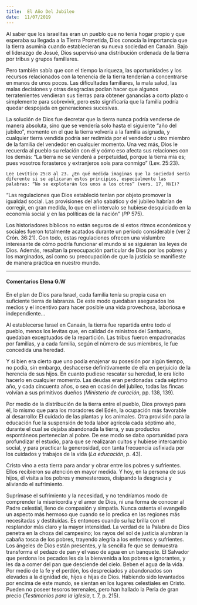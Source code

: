 ```yaml
---
title:  El Año Del Jubileo
date:  11/07/2019
---
```


Al saber que los israelitas eran un pueblo que no tenía hogar propio y que esperaba su llegada a la Tierra Prometida, Dios conocía la importancia que la tierra asumiría cuando establecieran su nueva sociedad en Canaán. Bajo el liderazgo de Josué, Dios supervisó una distribución ordenada de la tierra por tribus y grupos familiares.

Pero también sabía que con el tiempo la riqueza, las oportunidades y los recursos relacionados con la tenencia de la tierra tenderían a concentrarse en manos de unos pocos. Las dificultades familiares, la mala salud, las malas decisiones y otras desgracias podían hacer que algunos terratenientes vendieran sus tierras para obtener ganancias a corto plazo o simplemente para sobrevivir, pero esto significaría que la familia podría quedar despojada en generaciones sucesivas.

La solución de Dios fue decretar que la tierra nunca podría venderse de manera absoluta, sino que se vendería solo hasta el siguiente “año del jubileo”, momento en el que la tierra volvería a la familia asignada, y cualquier tierra vendida podría ser redimida por el vendedor u otro miembro de la familia del vendedor en cualquier momento. Una vez más, Dios le recuerda al pueblo su relación con él y cómo eso afecta sus relaciones con los demás: “La tierra no se venderá a perpetuidad, porque la tierra mía es; pues vosotros forasteros y extranjeros sois para conmigo” (Lev. 25:23).

`Lee Levítico 25:8 al 23. ¿En qué medida imaginas que la sociedad sería diferente si se aplicaran estos principios, especialmente las palabras: “No se explotarán los unos a los otros” (vers. 17, NVI)?`

“Las regulaciones que Dios estableció tenían por objeto promover la igualdad social. Las provisiones del año sabático y del jubileo habrían de corregir, en gran medida, lo que en el intervalo se hubiese desquiciado en la economía social y en las políticas de la nación” (_PP_ 575).

Los historiadores bíblicos no están seguros de si estos ritmos económicos y sociales fueron totalmente acatados durante un período considerable (ver 2 Crón. 36:21). Con todo, estas regulaciones ofrecen una vislumbre interesante de cómo podría funcionar el mundo si se siguieran las leyes de Dios. Además, resaltan la preocupación particular de Dios por los pobres y los marginados, así como su preocupación de que la justicia se manifieste de manera práctica en nuestro mundo.

---

#### Comentarios Elena G.W

En el plan de Dios para Israel, cada familia tenía su propia casa en suficiente tierra de labranza. De este modo quedaban asegurados los medios y el incentivo para hacer posible una vida provechosa, laboriosa e independiente…

Al establecerse Israel en Canaán, la tierra fue repartida entre todo el pueblo, menos los levitas que, en calidad de ministros del Santuario, quedaban exceptuados de la repartición. Las tribus fueron empadronadas por familias, y a cada familia, según el número de sus miembros, le fue concedida una heredad.

Y si bien era cierto que uno podía enajenar su posesión por algún tiempo, no podía, sin embargo, deshacerse definitivamente de ella en perjuicio de la herencia de sus hijos. En cuanto pudiese rescatar su heredad, le era lícito hacerlo en cualquier momento. Las deudas eran perdonadas cada séptimo año, y cada cincuenta años, o sea en ocasión del jubileo, todas las fincas volvían a sus primitivos dueños (_Ministerio de curación_, pp. 138, 139).

Por medio de la distribución de la tierra entre el pueblo, Dios proveyó para él, lo mismo que para los moradores del Edén, la ocupación más favorable al desarrollo: El cuidado de las plantas y los animales. Otra provisión para la educación fue la suspensión de toda labor agrícola cada séptimo año, durante el cual se dejaba abandonada la tierra, y sus productos espontáneos pertenecían al pobre. De ese modo se daba oportunidad para profundizar el estudio, para que se realizaran cultos y hubiese intercambio social, y para practicar la generosidad, con tanta frecuencia asfixiada por los cuidados y trabajos de la vida (_La educación_, p. 43).

Cristo vino a esta tierra para andar y obrar entre los pobres y sufrientes. Ellos recibieron su atención en mayor medida. Y hoy, en la persona de sus hijos, él visita a los pobres y menesterosos, disipando la desgracia y aliviando el sufrimiento.

Suprímase el sufrimiento y la necesidad, y no tendríamos modo de comprender la misericordia y el amor de Dios, ni una forma de conocer al Padre celestial, lleno de compasión y simpatía. Nunca ostenta el evangelio un aspecto más hermoso que cuando se lo predica en las regiones más necesitadas y destituidas. Es entonces cuando su luz brilla con el resplandor más claro y la mayor intensidad. La verdad de la Palabra de Dios penetra en la choza del campesino; los rayos del sol de justicia alumbran la cabaña tosca de los pobres, trayendo alegría a los enfermos y sufrientes. Los ángeles de Dios están presentes, y la sencilla fe que se demuestra transforma el pedazo de pan y el vaso de agua en un banquete. El Salvador que perdona los pecados les da la bienvenida a los pobres e ignorantes, y les da a comer del pan que desciende del cielo. Beben el agua de la vida. Por medio de la fe y el perdón, los despreciados y abandonados son elevados a la dignidad de, hijos e hijas de Dios. Habiendo sido levantados por encima de este mundo, se sientan en los lugares celestiales en Cristo. Pueden no poseer tesoros terrenales, pero han hallado la Perla de gran precio (_Testimonios para la iglesia_, t. 7, p. 215).